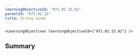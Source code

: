 ```yaml
---
learningObjectiveId: "071.02.15.02"
parentId: "071.02.15"
title: Strong winds
---
```


```tsx eval
<LearningObjectives learningObjectiveId={"071.02.15.02"} />
```

## Summary
